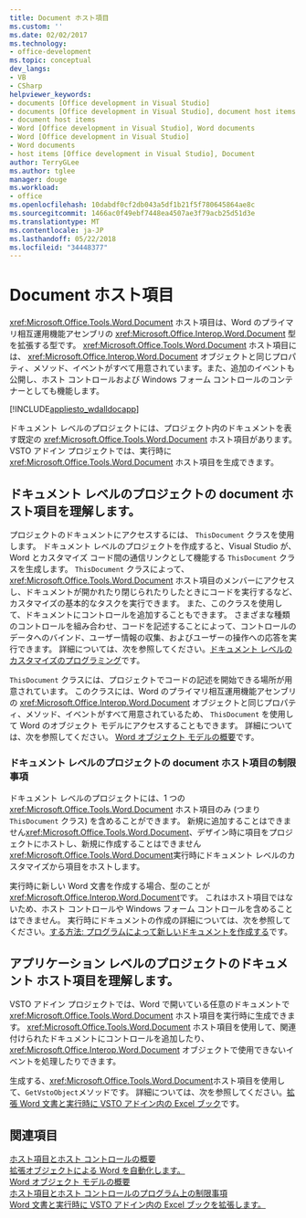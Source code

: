 ```yaml
---
title: Document ホスト項目
ms.custom: ''
ms.date: 02/02/2017
ms.technology:
- office-development
ms.topic: conceptual
dev_langs:
- VB
- CSharp
helpviewer_keywords:
- documents [Office development in Visual Studio]
- documents [Office development in Visual Studio], document host items
- document host items
- Word [Office development in Visual Studio], Word documents
- Word [Office development in Visual Studio]
- Word documents
- host items [Office development in Visual Studio], Document
author: TerryGLee
ms.author: tglee
manager: douge
ms.workload:
- office
ms.openlocfilehash: 10dabdf0cf2db043a5df1b21f5f780645864ae8c
ms.sourcegitcommit: 1466ac0f49ebf7448ea4507ae3f79acb25d51d3e
ms.translationtype: MT
ms.contentlocale: ja-JP
ms.lasthandoff: 05/22/2018
ms.locfileid: "34448377"
---
```

# <a name="document-host-item"></a>Document ホスト項目
  <xref:Microsoft.Office.Tools.Word.Document> ホスト項目は、Word のプライマリ相互運用機能アセンブリの <xref:Microsoft.Office.Interop.Word.Document> 型を拡張する型です。 <xref:Microsoft.Office.Tools.Word.Document> ホスト項目には、 <xref:Microsoft.Office.Interop.Word.Document> オブジェクトと同じプロパティ、メソッド、イベントがすべて用意されています。また、追加のイベントも公開し、ホスト コントロールおよび Windows フォーム コントロールのコンテナーとしても機能します。  
  
 [!INCLUDE[appliesto_wdalldocapp](../vsto/includes/appliesto-wdalldocapp-md.md)]  
  
 ドキュメント レベルのプロジェクトには、プロジェクト内のドキュメントを表す既定の <xref:Microsoft.Office.Tools.Word.Document> ホスト項目があります。 VSTO アドイン プロジェクトでは、実行時に <xref:Microsoft.Office.Tools.Word.Document> ホスト項目を生成できます。  
  
## <a name="understand-the-document-host-item-in-document-level-projects"></a>ドキュメント レベルのプロジェクトの document ホスト項目を理解します。  
 プロジェクトのドキュメントにアクセスするには、 `ThisDocument` クラスを使用します。 ドキュメント レベルのプロジェクトを作成すると、Visual Studio が、Word とカスタマイズ コード間の通信リンクとして機能する `ThisDocument` クラスを生成します。 `ThisDocument` クラスによって、 <xref:Microsoft.Office.Tools.Word.Document> ホスト項目のメンバーにアクセスし、ドキュメントが開かれたり閉じられたりしたときにコードを実行するなど、カスタマイズの基本的なタスクを実行できます。 また、このクラスを使用して、ドキュメントにコントロールを追加することもできます。 さまざまな種類のコントロールを組み合わせ、コードを記述することによって、コントロールのデータへのバインド、ユーザー情報の収集、およびユーザーの操作への応答を実行できます。 詳細については、次を参照してください。[ドキュメント レベルのカスタマイズのプログラミング](../vsto/programming-document-level-customizations.md)です。  
  
 `ThisDocument` クラスには、プロジェクトでコードの記述を開始できる場所が用意されています。 このクラスには、Word のプライマリ相互運用機能アセンブリの <xref:Microsoft.Office.Interop.Word.Document> オブジェクトと同じプロパティ、メソッド、イベントがすべて用意されているため、 `ThisDocument` を使用して Word のオブジェクト モデルにアクセスすることもできます。 詳細については、次を参照してください。 [Word オブジェクト モデルの概要](../vsto/word-object-model-overview.md)です。  
  
### <a name="limitations-of-the-document-host-item-in-document-level-projects"></a>ドキュメント レベルのプロジェクトの document ホスト項目の制限事項  
 ドキュメント レベルのプロジェクトには、1 つの <xref:Microsoft.Office.Tools.Word.Document> ホスト項目のみ (つまり `ThisDocument` クラス) を含めることができます。 新規に追加することはできません<xref:Microsoft.Office.Tools.Word.Document>、デザイン時に項目をプロジェクトにホストし、新規に作成することはできません<xref:Microsoft.Office.Tools.Word.Document>実行時にドキュメント レベルのカスタマイズから項目をホストします。  
  
 実行時に新しい Word 文書を作成する場合、型のことが<xref:Microsoft.Office.Interop.Word.Document>です。 これはホスト項目ではないため、ホスト コントロールや Windows フォーム コントロールを含めることはできません。 実行時にドキュメントの作成の詳細については、次を参照してください。[する方法: プログラムによって新しいドキュメントを作成する](../vsto/how-to-programmatically-create-new-documents.md)です。  
  
## <a name="understand-document-host-items-in-application-level-projects"></a>アプリケーション レベルのプロジェクトのドキュメント ホスト項目を理解します。  
 VSTO アドイン プロジェクトでは、Word で開いている任意のドキュメントで <xref:Microsoft.Office.Tools.Word.Document> ホスト項目を実行時に生成できます。 <xref:Microsoft.Office.Tools.Word.Document> ホスト項目を使用して、関連付けられたドキュメントにコントロールを追加したり、 <xref:Microsoft.Office.Interop.Word.Document> オブジェクトで使用できないイベントを処理したりできます。  
  
 生成する、<xref:Microsoft.Office.Tools.Word.Document>ホスト項目を使用して、`GetVstoObject`メソッドです。 詳細については、次を参照してください。[拡張 Word 文書と実行時に VSTO アドイン内の Excel ブック](../vsto/extending-word-documents-and-excel-workbooks-in-vsto-add-ins-at-run-time.md)です。  
  
## <a name="see-also"></a>関連項目  
 [ホスト項目とホスト コントロールの概要](../vsto/host-items-and-host-controls-overview.md)   
 [拡張オブジェクトによる Word を自動化します。](../vsto/automating-word-by-using-extended-objects.md)   
 [Word オブジェクト モデルの概要](../vsto/word-object-model-overview.md)   
 [ホスト項目とホスト コントロールのプログラム上の制限事項](../vsto/programmatic-limitations-of-host-items-and-host-controls.md)   
 [Word 文書と実行時に VSTO アドイン内の Excel ブックを拡張します。](../vsto/extending-word-documents-and-excel-workbooks-in-vsto-add-ins-at-run-time.md)  
  
  